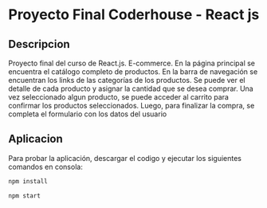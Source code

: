# Proyecto Final Coderhouse - React js

## Descripcion

Proyecto final del curso de React.js.
E-commerce. En la página principal se encuentra el catálogo completo de productos. En la barra de navegación se encuentran los links de las categorías de los productos. Se puede ver el detalle de cada producto y asignar la cantidad que se desea comprar. Una vez seleccionado algun producto, se puede acceder al carrito para confirmar los productos seleccionados. Luego, para finalizar la compra, se completa el formulario con los datos del usuario

## Aplicacion

Para probar la aplicación, descargar el codigo y ejecutar los siguientes comandos en consola:

```bash
npm install
```

```bash
npm start
```

